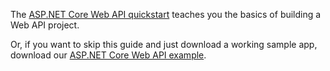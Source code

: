 The [ASP.NET Core Web API quickstart](https://docs.microsoft.com/en-us/aspnet/core/tutorials/first-web-api?view=aspnetcore-3.1&tabs=visual-studio) teaches you the basics of building a Web API project.

Or, if you want to skip this guide and just download a working sample app, download our [ASP.NET Core Web API example](https://github.com/okta/samples-aspnetcore/tree/master/ASP.NET%20Core%203.x/resource-server).